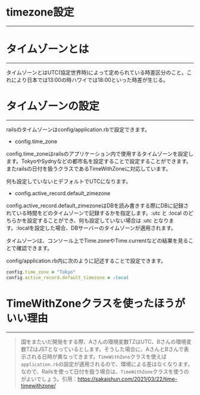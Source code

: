 # timezone設定

---

# タイムゾーンとは

---

タイムゾーンとはUTC(協定世界時)によって定められている時差区分のこと。これにより日本では13:00の時ハワイでは18:00といった時差が生じる。

# タイムゾーンの設定

---

railsのタイムゾーンはconfig/application.rbで設定できます。

- config.time_zone

config.time_zoneはrailsのアプリケーション内で使用するタイムゾーンを設定します。TokyoやSydnyなどの都市名を設定することで設定することができます。またrailsの日付を扱うクラスであるTimeWithZoneに対応しています。

何も設定していないとデフォルトでUTCになります。

- config.active_record.default_zimezone

config.active_record.default_zimezoneはDBを読み書きする際にDBに記録されている時間をどのタイムゾーンで記録するかを指定します。:utc と :local のどちらかを設定することができ、何も設定していない場合は :utc となります。:localを設定した場合、DBサーバーのタイムゾーンが適用されます。

タイムゾーンは、コンソール上でTime.zoneやTime.currentなどの結果を見ることで確認できます。

config/application.rb内に次のように記述することで設定できます。

```ruby
config.time_zone = "Tokyo"
config.active_record.default_timezone = :local
```

# **TimeWithZoneクラスを使ったほうがいい理由**

---

> 国をまたいだ開発をする際、Aさんの環境変数TZはUTC、Bさんの環境変数TZはJSTとなっているとします。そうした場合に、AさんとBさんで表示される日時が異なってきます。`TimeWithZone`クラスを使えば`application.rb`の設定が適用されるので、環境による差はなくなります。なので、Railsを使って日付を扱う場合は、`TimeWithZone`クラスを使うのがよいでしょう。引用：https://sakaishun.com/2021/03/22/time-timewithzone/
>
